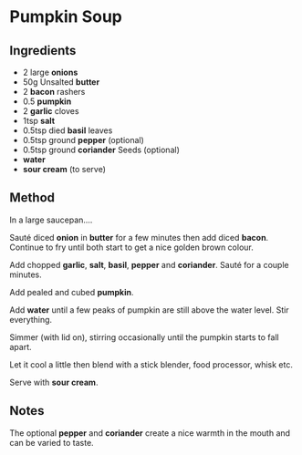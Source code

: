 # Pumpkin Soup

## Ingredients

- 2 large **onions**
- 50g Unsalted **butter**
- 2 **bacon** rashers
- 0.5 **pumpkin**
- 2 **garlic** cloves
- 1tsp **salt**
- 0.5tsp died **basil** leaves
- 0.5tsp ground **pepper** (optional)
- 0.5tsp ground **coriander** Seeds (optional)
- **water**
- **sour cream** (to serve)

## Method

In a large saucepan....

Sauté diced **onion** in **butter** for a few minutes then add diced **bacon**.  Continue to fry until both start to get a nice golden brown colour.

Add chopped **garlic**, **salt**, **basil**, **pepper** and **coriander**. Sauté for a couple minutes.

Add pealed and cubed **pumpkin**.

Add **water** until a few peaks of pumpkin are still above the water level. Stir everything.

Simmer (with lid on), stirring occasionally until the pumpkin starts to fall apart.

Let it cool a little then blend with a stick blender, food processor, whisk etc.

Serve with **sour cream**.

## Notes

The optional **pepper** and **coriander** create a nice warmth in the mouth and can be varied to taste.
